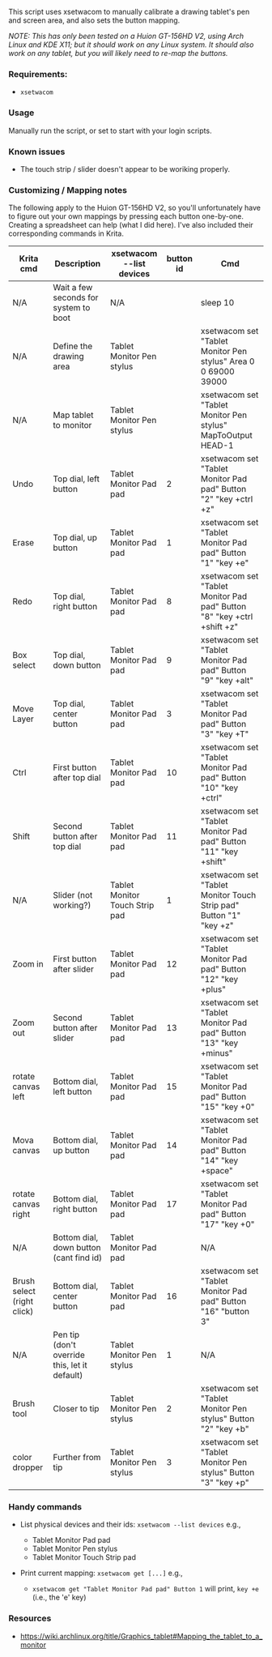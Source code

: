 This script uses xsetwacom to manually calibrate a drawing tablet's pen and screen area, and also sets the button mapping.

_NOTE: This has only been tested on a Huion GT-156HD V2, using Arch Linux and KDE X11; but it should work on any Linux system. It should also work on any tablet, but you will likely need to re-map the buttons._

### Requirements:

- `xsetwacom`

### Usage

Manually run the script, or set to start with your login scripts.

### Known issues

- The touch strip / slider doesn't appear to be woriking properly.

### Customizing / Mapping notes

The following apply to the Huion GT-156HD V2, so you'll unfortunately have to figure out your own mappings by pressing each button one-by-one. Creating a spreadsheet can help (what I did here). I've also included their corresponding commands in Krita.

| Krita cmd                  | Description                                   | xsetwacom --list devices       | button id | Cmd                                                                     |
| -------------------------- | --------------------------------------------- | ------------------------------ | --------- | ----------------------------------------------------------------------- |
| N/A                        | Wait a few seconds for system to boot         | N/A                            |           | sleep 10                                                                |
| N/A                        | Define the drawing area                       | Tablet Monitor Pen stylus      |           | xsetwacom set "Tablet Monitor Pen stylus" Area 0 0 69000 39000          |
| N/A                        | Map tablet to monitor                         | Tablet Monitor Pen stylus      |           | xsetwacom set "Tablet Monitor Pen stylus" MapToOutput HEAD-1            |
| Undo                       | Top dial, left button                         | Tablet Monitor Pad pad         | 2         | xsetwacom set "Tablet Monitor Pad pad" Button "2" "key +ctrl +z"        |
| Erase                      | Top dial, up button                           | Tablet Monitor Pad pad         | 1         | xsetwacom set "Tablet Monitor Pad pad" Button "1" "key +e"              |
| Redo                       | Top dial, right button                        | Tablet Monitor Pad pad         | 8         | xsetwacom set "Tablet Monitor Pad pad" Button "8" "key +ctrl +shift +z" |
| Box select                 | Top dial, down button                         | Tablet Monitor Pad pad         | 9         | xsetwacom set "Tablet Monitor Pad pad" Button "9" "key +alt"            |
| Move Layer                 | Top dial, center button                       | Tablet Monitor Pad pad         | 3         | xsetwacom set "Tablet Monitor Pad pad" Button "3" "key +T"              |
| Ctrl                       | First button after top dial                   | Tablet Monitor Pad pad         | 10        | xsetwacom set "Tablet Monitor Pad pad" Button "10" "key +ctrl"          |
| Shift                      | Second button after top dial                  | Tablet Monitor Pad pad         | 11        | xsetwacom set "Tablet Monitor Pad pad" Button "11" "key +shift"         |
| N/A                        | Slider (not working?)                         | Tablet Monitor Touch Strip pad | 1         | xsetwacom set "Tablet Monitor Touch Strip pad" Button "1" "key +z"      |
| Zoom in                    | First button after slider                     | Tablet Monitor Pad pad         | 12        | xsetwacom set "Tablet Monitor Pad pad" Button "12" "key +plus"          |
| Zoom out                   | Second button after slider                    | Tablet Monitor Pad pad         | 13        | xsetwacom set "Tablet Monitor Pad pad" Button "13" "key +minus"         |
| rotate canvas left         | Bottom dial, left button                      | Tablet Monitor Pad pad         | 15        | xsetwacom set "Tablet Monitor Pad pad" Button "15" "key +0"             |
| Mova canvas                | Bottom dial, up button                        | Tablet Monitor Pad pad         | 14        | xsetwacom set "Tablet Monitor Pad pad" Button "14" "key +space"         |
| rotate canvas right        | Bottom dial, right button                     | Tablet Monitor Pad pad         | 17        | xsetwacom set "Tablet Monitor Pad pad" Button "17" "key +0"             |
| N/A                        | Bottom dial, down button (cant find id)       | Tablet Monitor Pad pad         |           | N/A                                                                     |
| Brush select (right click) | Bottom dial, center button                    | Tablet Monitor Pad pad         | 16        | xsetwacom set "Tablet Monitor Pad pad" Button "16" "button 3"           |
| N/A                        | Pen tip (don't override this, let it default) | Tablet Monitor Pen stylus      | 1         | N/A                                                                     |
| Brush tool                 | Closer to tip                                 | Tablet Monitor Pen stylus      | 2         | xsetwacom set "Tablet Monitor Pen stylus" Button "2" "key +b"           |
| color dropper              | Further from tip                              | Tablet Monitor Pen stylus      | 3         | xsetwacom set "Tablet Monitor Pen stylus" Button "3" "key +p"           |

### Handy commands

- List physical devices and their ids: `xsetwacom --list devices` e.g.,
    - Tablet Monitor Pad pad
    - Tablet Monitor Pen stylus				
    - Tablet Monitor Touch Strip pad				

- Print current mapping: `xsetwacom get [...]` e.g.,
    - `xsetwacom get "Tablet Monitor Pad pad" Button 1` will print, `key +e` (i.e., the 'e' key)

### Resources
	
- https://wiki.archlinux.org/title/Graphics_tablet#Mapping_the_tablet_to_a_monitor				
